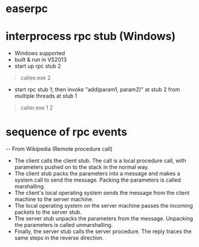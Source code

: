 # easerpc
interprocess rpc stub (Windows)
===
* Windows supported
* built & run in VS2013
* start up rpc stub 2
>callee.exe 2

* start rpc stub 1; then invoke "add(param1, param2)" at stub 2 from multiple threads at stub 1
>caller.exe 1 2

sequence of rpc events 
====
  -- From Wikipedia (Remote procedure call)

* The client calls the client stub. The call is a local procedure call, with parameters pushed on to the stack in the normal way.
* The client stub packs the parameters into a message and makes a system call to send the message. Packing the parameters is called marshalling.
* The client's local operating system sends the message from the client machine to the server machine.
* The local operating system on the server machine passes the incoming packets to the server stub.
* The server stub unpacks the parameters from the message. Unpacking the parameters is called unmarshalling.
* Finally, the server stub calls the server procedure. The reply traces the same steps in the reverse direction.

